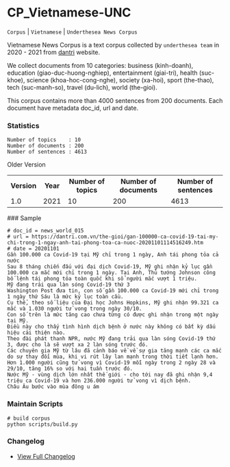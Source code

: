 # CP_Vietnamese-UNC

`Corpus` | `Vietnamese` | `Underthesea News Corpus`

Vietnamese News Corpus is a text corpus collected by `underthesea team` in 2020 - 2021 from [dantri](https://dantri.com.vn/) website.

We collect documents from 10 categories: business (kinh-doanh), education (giao-duc-huong-nghiep), entertainment (giai-tri), health (suc-khoe), science (khoa-hoc-cong-nghe), society (xa-hoi), sport (the-thao), tech (suc-manh-so), travel (du-lich), world (the-gioi).

This corpus contains more than 4000 sentences from 200 documents. Each document have metadata doc_id, url and date.

### Statistics

```
Number of topics    : 10
Number of documents : 200
Number of sentences : 4613 
```

Older Version

<table>
<tr>
  <th>Version</th>
  <th>Year</th>
  <th>Number of topics</th>
  <th>Number of documents</th>
  <th>Number of sentences</th>
</tr>
<tr>
  <td>1.0</td>
  <td>2021</td>
  <td>10</td>
  <td>200</td>
  <td>4613</td>
</tr>
</table>
### Sample

``` 
# doc_id = news_world_015
# url = https://dantri.com.vn/the-gioi/gan-100000-ca-covid-19-tai-my-chi-trong-1-ngay-anh-tai-phong-toa-ca-nuoc-20201101114516249.htm
# date = 20201101
Gần 100.000 ca Covid-19 tại Mỹ chỉ trong 1 ngày, Anh tái phong tỏa cả nước
Sau 8 tháng chiến đấu với đại dịch Covid-19, Mỹ ghi nhận kỷ lục gần 100.000 ca mắc mới chỉ trong 1 ngày. Tại Anh, Thủ tướng Johnson công bố lệnh tái phong tỏa toàn quốc khi số người mắc vượt 1 triệu.
Mỹ đang trải qua làn sóng Covid-19 thứ 3
Washington Post đưa tin, con số gần 100.000 ca Covid-19 mới chỉ trong 1 ngày thứ Sáu là mức kỷ lục toàn cầu.
Cụ thể, theo số liệu của Đại học Johns Hopkins, Mỹ ghi nhận 99.321 ca mắc và 1.030 người tử vong trong ngày 30/10.
Con số trên là mức tăng cao chưa từng có được ghi nhận trong một ngày tại Mỹ.
Điều này cho thấy tình hình dịch bệnh ở nước này không có bất kỳ dấu hiệu cải thiện nào.
Theo đài phát thanh NPR, nước Mỹ đang trải qua làn sóng Covid-19 thứ 3, được cho là sẽ vượt xa 2 làn sóng trước đó.
Các chuyên gia Mỹ từ lâu đã cảnh báo về về sự gia tăng mạnh các ca mắc do sự thay đổi mùa, khi vi rút lây lan mạnh trong thời tiết lạnh hơn.
Hơn 1.000 người cũng tử vong vì Covid-19 mỗi ngày trong 2 ngày 28 và 29/10, tăng 16% so với hai tuần trước đó.
Nước Mỹ - vùng dịch lớn nhất thế giới - cho tới nay đã ghi nhận 9,4 triệu ca Covid-19 và hơn 236.000 người tử vong vì dịch bệnh.
Châu Âu bước vào mùa đông u ám
```

### Maintain Scripts 

```
# build corpus
python scripts/build.py
```

### Changelog

* [View Full Changelog](CHANGELOG.md)


